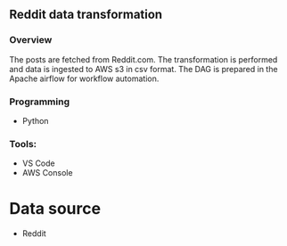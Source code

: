 ## Reddit data transformation

### Overview
The posts are fetched from Reddit.com. The transformation is performed and data is ingested to AWS s3 in csv format. The DAG is prepared in the Apache airflow for workflow automation.

### Programming
- Python

### Tools:
- VS Code
- AWS Console

# Data source
- Reddit

